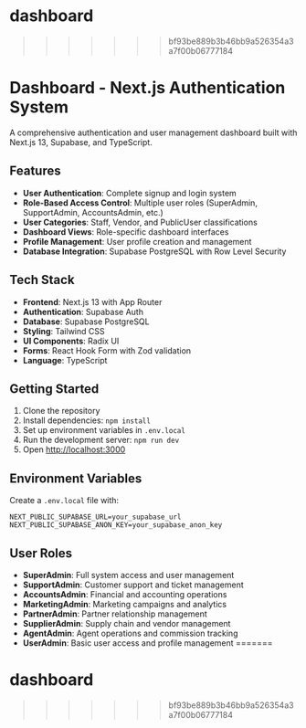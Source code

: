 # dashboard
>>>>>>> bf93be889b3b46bb9a526354a3a7f00b06777184
# Dashboard - Next.js Authentication System

A comprehensive authentication and user management dashboard built with Next.js 13, Supabase, and TypeScript.

## Features

- **User Authentication**: Complete signup and login system
- **Role-Based Access Control**: Multiple user roles (SuperAdmin, SupportAdmin, AccountsAdmin, etc.)
- **User Categories**: Staff, Vendor, and PublicUser classifications
- **Dashboard Views**: Role-specific dashboard interfaces
- **Profile Management**: User profile creation and management
- **Database Integration**: Supabase PostgreSQL with Row Level Security

## Tech Stack

- **Frontend**: Next.js 13 with App Router
- **Authentication**: Supabase Auth
- **Database**: Supabase PostgreSQL
- **Styling**: Tailwind CSS
- **UI Components**: Radix UI
- **Forms**: React Hook Form with Zod validation
- **Language**: TypeScript

## Getting Started

1. Clone the repository
2. Install dependencies: `npm install`
3. Set up environment variables in `.env.local`
4. Run the development server: `npm run dev`
5. Open [http://localhost:3000](http://localhost:3000)

## Environment Variables

Create a `.env.local` file with:

```
NEXT_PUBLIC_SUPABASE_URL=your_supabase_url
NEXT_PUBLIC_SUPABASE_ANON_KEY=your_supabase_anon_key
```

## User Roles

- **SuperAdmin**: Full system access and user management
- **SupportAdmin**: Customer support and ticket management
- **AccountsAdmin**: Financial and accounting operations
- **MarketingAdmin**: Marketing campaigns and analytics
- **PartnerAdmin**: Partner relationship management
- **SupplierAdmin**: Supply chain and vendor management
- **AgentAdmin**: Agent operations and commission tracking
- **UserAdmin**: Basic user access and profile management
=======
# dashboard
>>>>>>> bf93be889b3b46bb9a526354a3a7f00b06777184
